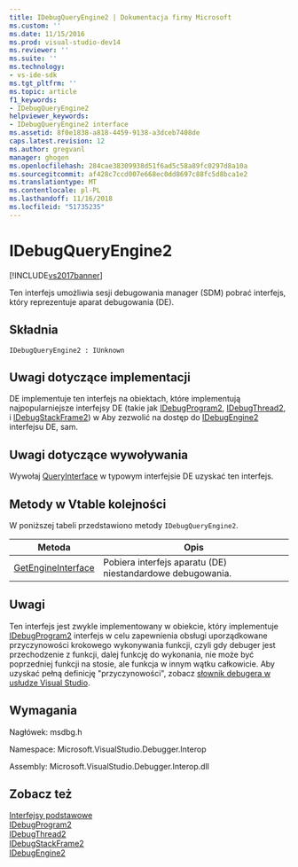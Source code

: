 ```yaml
---
title: IDebugQueryEngine2 | Dokumentacja firmy Microsoft
ms.custom: ''
ms.date: 11/15/2016
ms.prod: visual-studio-dev14
ms.reviewer: ''
ms.suite: ''
ms.technology:
- vs-ide-sdk
ms.tgt_pltfrm: ''
ms.topic: article
f1_keywords:
- IDebugQueryEngine2
helpviewer_keywords:
- IDebugQueryEngine2 interface
ms.assetid: 8f0e1838-a818-4459-9138-a3dceb7408de
caps.latest.revision: 12
ms.author: gregvanl
manager: ghogen
ms.openlocfilehash: 284cae38309938d51f6ad5c58a89fc0297d8a10a
ms.sourcegitcommit: af428c7ccd007e668ec0dd8697c88fc5d8bca1e2
ms.translationtype: MT
ms.contentlocale: pl-PL
ms.lasthandoff: 11/16/2018
ms.locfileid: "51735235"
---
```

# <a name="idebugqueryengine2"></a>IDebugQueryEngine2
[!INCLUDE[vs2017banner](../../../includes/vs2017banner.md)]

Ten interfejs umożliwia sesji debugowania manager (SDM) pobrać interfejs, który reprezentuje aparat debugowania (DE).  
  
## <a name="syntax"></a>Składnia  
  
```  
IDebugQueryEngine2 : IUnknown  
```  
  
## <a name="notes-for-implementers"></a>Uwagi dotyczące implementacji  
 DE implementuje ten interfejs na obiektach, które implementują najpopularniejsze interfejsy DE (takie jak [IDebugProgram2](../../../extensibility/debugger/reference/idebugprogram2.md), [IDebugThread2](../../../extensibility/debugger/reference/idebugthread2.md), i [IDebugStackFrame2](../../../extensibility/debugger/reference/idebugstackframe2.md)) w Aby zezwolić na dostęp do [IDebugEngine2](../../../extensibility/debugger/reference/idebugengine2.md) interfejsu DE, sam.  
  
## <a name="notes-for-callers"></a>Uwagi dotyczące wywoływania  
 Wywołaj [QueryInterface](http://msdn.microsoft.com/library/62fce95e-aafa-4187-b50b-e6611b74c3b3) w typowym interfejsie DE uzyskać ten interfejs.  
  
## <a name="methods-in-vtable-order"></a>Metody w Vtable kolejności  
 W poniższej tabeli przedstawiono metody `IDebugQueryEngine2`.  
  
|Metoda|Opis|  
|------------|-----------------|  
|[GetEngineInterface](../../../extensibility/debugger/reference/idebugqueryengine2-getengineinterface.md)|Pobiera interfejs aparatu (DE) niestandardowe debugowania.|  
  
## <a name="remarks"></a>Uwagi  
 Ten interfejs jest zwykle implementowany w obiekcie, który implementuje [IDebugProgram2](../../../extensibility/debugger/reference/idebugprogram2.md) interfejs w celu zapewnienia obsługi uporządkowane przyczynowości krokowego wykonywania funkcji, czyli gdy debuger jest przechodzenie z funkcji, dalej funkcję do wykonania, nie może być poprzedniej funkcji na stosie, ale funkcja w innym wątku całkowicie. Aby uzyskać pełną definicję "przyczynowości", zobacz [słownik debugera w usłudze Visual Studio](../../../extensibility/debugger/reference/visual-studio-debugger-glossary.md).  
  
## <a name="requirements"></a>Wymagania  
 Nagłówek: msdbg.h  
  
 Namespace: Microsoft.VisualStudio.Debugger.Interop  
  
 Assembly: Microsoft.VisualStudio.Debugger.Interop.dll  
  
## <a name="see-also"></a>Zobacz też  
 [Interfejsy podstawowe](../../../extensibility/debugger/reference/core-interfaces.md)   
 [IDebugProgram2](../../../extensibility/debugger/reference/idebugprogram2.md)   
 [IDebugThread2](../../../extensibility/debugger/reference/idebugthread2.md)   
 [IDebugStackFrame2](../../../extensibility/debugger/reference/idebugstackframe2.md)   
 [IDebugEngine2](../../../extensibility/debugger/reference/idebugengine2.md)

